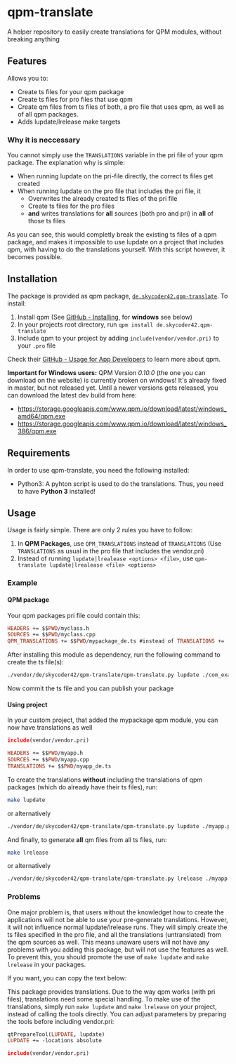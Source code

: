 # qpm-translate
A helper repository to easily create translations for QPM modules, without breaking anything

## Features
Allows you to:
- Create ts files for your qpm package
- Create ts files for pro files that use qpm
- Create qm files from ts files of both, a pro file that uses qpm, as well as of all qpm packages.
- Adds lupdate/lrelease make targets

### Why it is neccessary
You cannot simply use the `TRANSLATIONS` variable in the pri file of your qpm package. The explanation why is simple:
- When running lupdate on the pri-file directly, the correct ts files get created
- When running lupdate on the pro file that includes the pri file, it
	- Overwrites the already created ts files of the pri file
	- Create ts files for the pro files
	- **and** writes translations for **all** sources (both pro and pri) in **all** of those ts files
	
As you can see, this would completly break the existing ts files of a qpm package, and makes it impossible to use lupdate on a project that includes qpm, with having to do the translations yourself. With this script however, it becomes possible.

## Installation
The package is provided as qpm package, [`de.skycoder42.qpm-translate`](https://www.qpm.io/packages/de.skycoder42.qpm-translate/index.html). To install:

1. Install qpm (See [GitHub - Installing](https://github.com/Cutehacks/qpm/blob/master/README.md#installing), for **windows** see below)
2. In your projects root directory, run `qpm install de.skycoder42.qpm-translate`
3. Include qpm to your project by adding `include(vendor/vendor.pri)` to your `.pro` file

Check their [GitHub - Usage for App Developers](https://github.com/Cutehacks/qpm/blob/master/README.md#usage-for-app-developers) to learn more about qpm.

**Important for Windows users:** QPM Version *0.10.0* (the one you can download on the website) is currently broken on windows! It's already fixed in master, but not released yet. Until a newer versions gets released, you can download the latest dev build from here:
- https://storage.googleapis.com/www.qpm.io/download/latest/windows_amd64/qpm.exe
- https://storage.googleapis.com/www.qpm.io/download/latest/windows_386/qpm.exe

## Requirements
In order to use qpm-translate, you need the following installed:
- Python3: A pyhton script is used to do the translations. Thus, you need to have **Python 3** installed!

## Usage
Usage is fairly simple. There are only 2 rules you have to follow:
1. In **QPM Packages**, use `QPM_TRANSLATIONS` instead of `TRANSLATIONS` (Use `TRANSLATIONS` as usual in the pro file that includes the vendor.pri)
2. Instead of running `lupdate|lrealease <options> <file>`, use `qpm-translate lupdate|lrealease <file> <options>`

### Example
#### QPM package
Your qpm packages pri file could contain this:
```.pro
HEADERS += $$PWD/myclass.h
SOURCES += $$PWD/myclass.cpp
QPM_TRANSLATIONS += $$PWD/mypackage_de.ts #instead of TRANSLATIONS += ...
```

After installing this module as dependency, run the following command to create the ts file(s):
```.sh
./vendor/de/skycoder42/qpm-translate/qpm-translate.py lupdate ./com_example_mypackage.pri
```

Now commit the ts file and you can publish your package

#### Using project
In your custom project, that added the mypackage qpm module, you can now have translations as well
```.pro
include(vendor/vendor.pri)

HEADERS += $$PWD/myapp.h
SOURCES += $$PWD/myapp.cpp
TRANSLATIONS += $$PWD/myapp_de.ts
```

To create the translations **without** including the translations of qpm packages (which do already have their ts files), run:
```.sh
make lupdate
```
or alternatively
```.sh
./vendor/de/skycoder42/qpm-translate/qpm-translate.py lupdate ./myapp.pro
```

And finally, to generate **all** qm files from all ts files, run:
```.sh
make lrelease
```
or alternatively
```.sh
./vendor/de/skycoder42/qpm-translate/qpm-translate.py lrelease ./myapp.pro
```

### Problems
One major problem is, that users without the knowledget how to create the applications will not be able to use your pre-generate translations. However, it will not influence normal lupdate/lrelease runs. They will simply create the ts files specified in the pro file, and all the translations (untranslated) from the qpm sources as well. This means unaware users will not have any problems with you adding this package, but will not use the features as well. To prevent this, you should promote the use of `make lupdate` and `make lrelease` in your packages.

If you want, you can copy the text below:

This package provides translations. Due to the way qpm works (with pri files), translations need some special handling. To make use of the translations, simply run `make lupdate` and `make lrelease` on your project, instead of calling the tools directly. You can adjust parameters by preparing the tools before including vendor.pri:

```.pro
qtPrepareTool(LUPDATE, lupdate)
LUPDATE += -locations absolute

include(vendor/vendor.pri)
```
